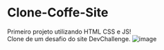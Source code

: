 # Clone-Coffe-Site
Primeiro projeto utilizando HTML CSS e JS! <br>
Clone de um desafio do site DevChallenge.
![image](https://user-images.githubusercontent.com/101282282/158866481-1f72b43d-1eff-45d3-87ff-aeee1d7db0fd.png)
